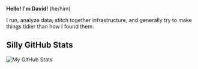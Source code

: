 **Hello! I'm David!** (he/him)

I run, analyze data, stitch together infrastructure, and generally try to make things tidier than 
how I found them.

## Silly GitHub Stats

![My GitHub Stats](https://github-readme-stats.vercel.app/api?username=davidski&show_icons=true&count_private=true&theme=dracula&custom_title=Metrics%20are%20not%20the%20sum%20of%20a%20person.&hide_rank=true&disable_animations=true&hide_border=true)
